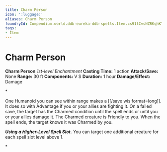 ```yaml
---
title: Charm Person
icon: ':luggage:'
aliases: Charm Person
foundryId: Compendium.world.ddb-eureka-ddb-spells.Item.cs91lCvsNZRKqhKT
tags:
- Item
---
```


# Charm Person

**Charm Person**
_1st-level Enchantment_
**Casting Time:** 1 action
**Attack/Save:** None
**Range:** 30 ft
**Components:** V S
**Duration:** 1 hour
**Damage/Effect:** Damage

*<p>One Humanoid you can see within range makes a [[/save wis format=long]]. It does so with Advantage if you or your allies are fighting it. On a failed save, the target has the Charmed condition until the spell ends or until you or your allies damage it. The Charmed creature is Friendly to you. When the spell ends, the target knows it was Charmed by you.

***Using a Higher-Level Spell Slot.*** You can target one additional creature for each spell slot level above 1.</p>*